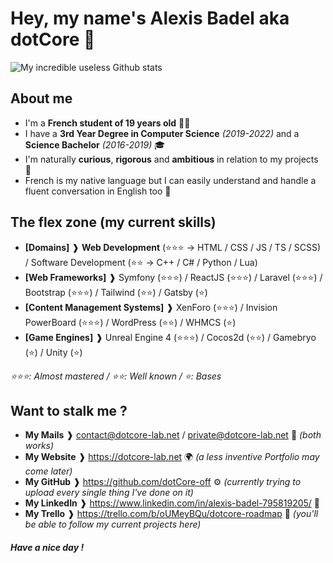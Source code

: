 # Hey, my name's Alexis Badel aka dotCore 👋
![My incredible useless Github stats](https://github-readme-stats.vercel.app/api?username=dotCore-off&count_private=true&theme=tokyonight)

## About me 
- I'm a __French student of 19 years old__ 👨‍🎓
- I have a __3rd Year Degree in Computer Science__ _(2019-2022)_ and a **Science Bachelor** _(2016-2019)_ 🎓
- I'm naturally __curious__, __rigorous__ and __ambitious__ in relation to my projects 👤
- French is my native language but I can easily understand and handle a fluent conversation in English too 💬

## The flex zone (my current skills)
- **[Domains]** ❱ **Web Development** (⭐️⭐️⭐️ -> HTML / CSS / JS / TS / SCSS) / Software Development (⭐️⭐️ -> C++ / C# / Python / Lua)
- **[Web Frameworks]** ❱ Symfony (⭐️⭐️⭐️) / ReactJS (⭐️⭐️⭐️) / Laravel (⭐️⭐️⭐️) / Bootstrap (⭐️⭐️⭐️) / Tailwind (⭐️⭐️) / Gatsby (⭐️)
- **[Content Management Systems]** ❱ XenForo (⭐️⭐️⭐️) / Invision PowerBoard (⭐️⭐️⭐️) / WordPress (⭐️⭐️) / WHMCS (⭐️)
- **[Game Engines]** ❱ Unreal Engine 4 (⭐️⭐️⭐️) / Cocos2d (⭐️⭐️) / Gamebryo (⭐️) / Unity (⭐️)

_⭐️⭐️⭐️: Almost mastered / ⭐️⭐️: Well known / ⭐️: Bases_

## Want to stalk me ?
- __My Mails__ ❱ contact@dotcore-lab.net / private@dotcore-lab.net 📧 _(both works)_
- __My Website__ ❱ https://dotcore-lab.net 🌍 _(a less inventive Portfolio may come later)_
- __My GitHub__ ❱ https://github.com/dotCore-off ⚙️ _(currently trying to upload every single thing I've done on it)_
- __My LinkedIn__ ❱ https://www.linkedin.com/in/alexis-badel-795819205/ 📑
- __My Trello__ ❱ https://trello.com/b/oUMeyBQu/dotcore-roadmap 📆 _(you'll be able to follow my current projects here)_

##### Have a nice day !
